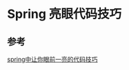 # Spring 亮眼代码技巧



## 参考

[spring中让你眼前一亮的代码技巧](https://juejin.cn/post/6935056621156597796?utm_source=gold_browser_extension)